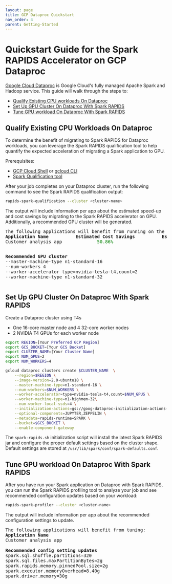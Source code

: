 ```yaml
---
layout: page
title: GCP Dataproc Quickstart
nav_order: 4
parent: Getting-Started
---
```


# Quickstart Guide for the Spark RAPIDS Accelerator on GCP Dataproc
 [Google Cloud Dataproc](https://cloud.google.com/dataproc) is Google Cloud's fully managed Apache
 Spark and Hadoop service.  This guide will walk through the steps to:

* [Qualify Existing CPU workloads On Dataproc](#qualify-existing-cpu-workloads-on-dataproc)
* [Set Up GPU Cluster On Dataproc With Spark RAPIDS](#set-up-gpu-cluster-on-dataproc-with-spark-rapids)
* [Tune GPU workload On Dataproc With Spark RAPIDS](#tune-gpu-workload-on-dataproc-with-spark-rapids)

## Qualify Existing CPU Workloads On Dataproc

To determine the benefit of migrating to Spark RAPIDS for Dataproc workloads, you can leverage the
Spark RAPIDS qualification tool to help quantify the expected acceleration of migrating a Spark
application to GPU.

Prerequisites:
* [GCP Cloud Shell](https://cloud.google.com/shell) or [gcloud CLI](https://cloud.google.com/sdk/docs/install)
* [Spark Qualification tool](https://pypi.org/project/rapids-spark-qualification)

After your job completes on your Dataproc cluster, run the following command to see the Spark RAPIDS
qualification output:
```bash
rapids-spark-qualification --cluster <cluster-name>
```

The output will include information per app about the estimated speed-up and cost savings by migrating
to the Spark RAPIDS accelerator on GPU.  Additionally, a recommended GPU cluster will be generated.

<pre>
The following applications will benefit from running on the GPU:
<b>Application Name</b>          <b>Estimated Cost Savings</b>          <b>Estimated GPU Speedup</b>
Customer analysis app             <span style="color:green">50.86%</span>                          <span style="color:green">2.35x</span>
<p>
<b>Recommended GPU cluster</b>
--master-machine-type n1-standard-16
--num-workers 4
--worker-accelerator type=nvidia-tesla-t4,count=2
--worker-machine-type n1-standard-32
</pre>

## Set Up GPU Cluster On Dataproc With Spark RAPIDS

Create a Dataproc cluster using T4s
- One 16-core master node and 4 32-core worker nodes
- 2 NVIDIA T4 GPUs for each worker node

```bash
export REGION=[Your Preferred GCP Region]
export GCS_BUCKET=[Your GCS Bucket]
export CLUSTER_NAME=[Your Cluster Name]
export NUM_GPUS=2
export NUM_WORKERS=4

gcloud dataproc clusters create $CLUSTER_NAME  \
    --region=$REGION \
    --image-version=2.0-ubuntu18 \
    --master-machine-type=n1-standard-16 \
    --num-workers=$NUM_WORKERS \
    --worker-accelerator=type=nvidia-tesla-t4,count=$NUM_GPUS \
    --worker-machine-type=n1-highmem-32\
    --num-worker-local-ssds=4 \
    --initialization-actions=gs://goog-dataproc-initialization-actions-${REGION}/gpu/install_gpu_driver.sh,gs://goog-dataproc-initialization-actions-${REGION}/rapids/spark-rapids.sh \
    --optional-components=JUPYTER,ZEPPELIN \
    --metadata=rapids-runtime=SPARK \
    --bucket=$GCS_BUCKET \
    --enable-component-gateway
```

The `spark-rapids.sh` initialization script will install the latest Spark RAPIDS jar and configure the proper default settings based on the cluster shape.  Default settings are stored at `/usr/lib/spark/conf/spark-defaults.conf`.


## Tune GPU workload On Dataproc With Spark RAPIDS

After you have run your Spark application on Dataproc with Spark RAPIDS, you can run the Spark RAPIDS profiling tool to analyze your job and see recommended configuration updates based on your workload:
```bash
rapids-spark-profiler --cluster <cluster-name>
```

The output will include information per app about the recommended configuration settings to update.

<pre>
The following applications will benefit from tuning:
<b>Application Name</b>
Customer analysis app

<b>Recommended config setting updates</b>
spark.sql.shuffle.partitions=320
spark.sql.files.maxPartitionBytes=2g
spark.rapids.memory.pinnedPool.size=2g
spark.executor.memoryOverhead=8.40g
spark.driver.memory=30g
</pre>
